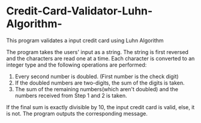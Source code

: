 # Credit-Card-Validator-Luhn-Algorithm-
This program validates a input credit card using Luhn Algorithm

The program takes the users' input as a string. The string is first reversed and the characters are read one at a time. Each character is converted to an integer type and the following operations are performed:
1) Every second number is doubled. (First number is the check digit)
2) If the doubled numbers are two-digits, the sum of the digits is taken.
3) The sum of the remaining numbers(which aren't doubled) and the numbers received from Step 1 and 2 is taken.

If the final sum is exactly divisible by 10, the input credit card is valid, else, it is not. The program outputs the corresponding message.
